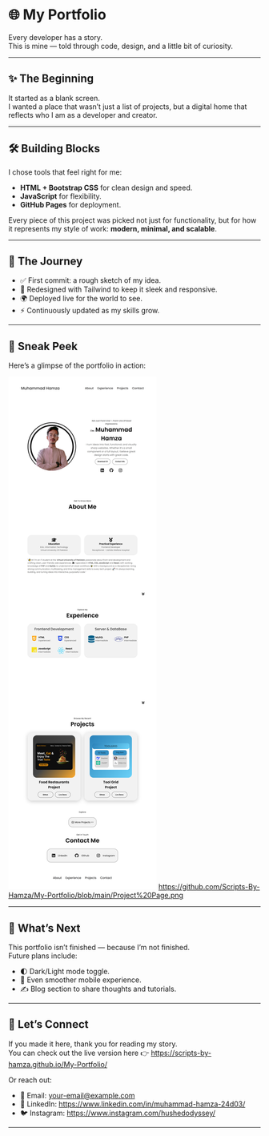 # 🌐 My Portfolio

Every developer has a story.  
This is mine — told through code, design, and a little bit of curiosity.

---

## ✨ The Beginning
It started as a blank screen.  
I wanted a place that wasn’t just a list of projects, but a digital home that reflects who I am as a developer and creator.  

---

## 🛠️ Building Blocks
I chose tools that feel right for me:
- **HTML + Bootstrap CSS** for clean design and speed.
- **JavaScript** for flexibility.
- **GitHub Pages** for deployment.

Every piece of this project was picked not just for functionality, but for how it represents my style of work: **modern, minimal, and scalable**.

---

## 🚀 The Journey
- ✅ First commit: a rough sketch of my idea.  
- 🎨 Redesigned with Tailwind to keep it sleek and responsive.  
- 🌍 Deployed live for the world to see.  
- ⚡ Continuously updated as my skills grow.  

---

## 📸 Sneak Peek
Here’s a glimpse of the portfolio in action:  

![Portfolio Demo](https://github.com/Scripts-By-Hamza/My-Portfolio/blob/main/Home%20Page.png)
https://github.com/Scripts-By-Hamza/My-Portfolio/blob/main/Project%20Page.png

---

## 🔮 What’s Next
This portfolio isn’t finished — because I’m not finished.  
Future plans include:
- 🌓 Dark/Light mode toggle.  
- 📱 Even smoother mobile experience.  
- ✍️ Blog section to share thoughts and tutorials.  

---

## 🤝 Let’s Connect
If you made it here, thank you for reading my story.  
You can check out the live version here 👉 https://scripts-by-hamza.github.io/My-Portfolio/  

Or reach out:  
- 📧 Email: your-email@example.com  
- 💼 LinkedIn: https://www.linkedin.com/in/muhammad-hamza-24d03/  
- 🐦 Instagram: https://www.instagram.com/hushedodyssey/  

---
